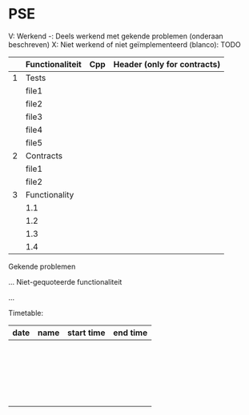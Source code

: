 # PSE

V: Werkend
-: Deels werkend met gekende problemen (onderaan beschreven)
X: Niet werkend of niet geïmplementeerd
(blanco): TODO


|   | Functionaliteit | Cpp | Header (only for contracts) |
|---|-----------------|-----|-----------------------------|
| 1 | Tests           |     |                             |
|   | file1           |     |                             |
|   | file2           |     |                             |
|   | file3           |     |                             |
|   | file4           |     |                             |
|   | file5           |     |                             |
| 2 | Contracts       |     |                             |
|   | file1           |     |                             |
|   | file2           |     |                             |
| 3 | Functionality   |     |                             |
|   | 1.1             |     |                             |
|   | 1.2             |     |                             |
|   | 1.3             |     |                             |
|   | 1.4             |     |                             |

Gekende problemen

...
Niet-gequoteerde functionaliteit

...


Timetable:

| date | name | start time | end time |
|------|------|------------|----------|
|      |      |            |          |
|      |      |            |          |
|      |      |            |          |
|      |      |            |          |
|      |      |            |          |
|      |      |            |          |
|      |      |            |          |
|      |      |            |          |
|      |      |            |          |
|      |      |            |          |
|      |      |            |          |
|      |      |            |          |
|      |      |            |          |
|      |      |            |          |
|      |      |            |          |
|      |      |            |          |
|      |      |            |          |
|      |      |            |          |
|      |      |            |          |
|      |      |            |          |
|      |      |            |          |
|      |      |            |          |
